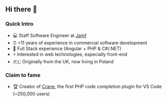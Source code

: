 ## Hi there 👋

### Quick Intro

- 💻 Staff Software Engineer at [Jamf](https://github.com/jamf)
- ⏰ >11 years of experience in commercial software development
- 🌱 Full Stack experience (Angular + PHP &amp; C#/.NET)
- ⚡ Interested in web technologies, especially front-end
- 🇵🇱 Originally from the UK, now living in Poland

### Claim to fame

- 🏆 Creator of [Crane](https://nevadascout.com/2016/crane-php-plugin-for-vs-code/), the first PHP code completion plugin for VS Code (~250,000 users)


<!--
**nevadascout/nevadascout** is a ✨ _special_ ✨ repository because its `README.md` (this file) appears on your GitHub profile.

Here are some ideas to get you started:

- 🔭 I’m currently working on ...
- 🌱 I’m currently learning ...
- 👯 I’m looking to collaborate on ...
- 🤔 I’m looking for help with ...
- 💬 Ask me about ...
- 📫 How to reach me: ...
- 😄 Pronouns: ...
- ⚡ Fun fact: ...
-->
